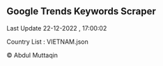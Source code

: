 

## Google Trends Keywords Scraper 
 
Last Update 22-12-2022 , 17:00:02

Country List :
VIETNAM.json



© Abdul Muttaqin 
